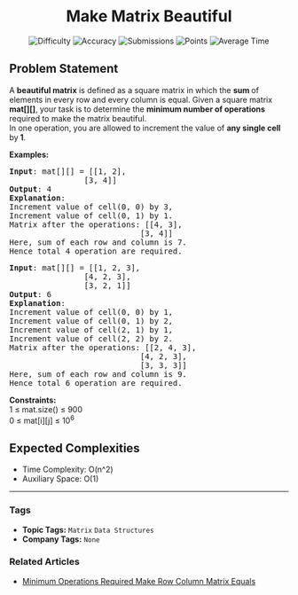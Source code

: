 <h1 align="center">Make Matrix Beautiful</h1>

<p align="center">
  <img alt="Difficulty" title="Difficulty" src="https://custom-icon-badges.demolab.com/badge/Difficulty: Medium-1F222E?style=for-the-badge&logoColor=white&logo=fire"/>
  <img alt="Accuracy" title="Accuracy" src="https://custom-icon-badges.demolab.com/badge/Accuracy: 64.75%25-1F222E?style=for-the-badge&logoColor=white&logo=target"/>
  <img alt="Submissions" title="Submissions" src="https://custom-icon-badges.demolab.com/badge/Submissions: 64K+-1F222E?style=for-the-badge&logoColor=white&logo=repo"/>
  <img alt="Points" title="Points" src="https://custom-icon-badges.demolab.com/badge/Points: 4-1F222E?style=for-the-badge&logoColor=white&logo=award"/>
  <img alt="Average Time" title="Average Time" src="https://custom-icon-badges.demolab.com/badge/Average%20Time: 20m-1F222E?style=for-the-badge&logoColor=white&logo=clock"/>
</p>

## Problem Statement

A <b>beautiful matrix</b> is defined as a square matrix in which the <b>sum </b>of elements in every row and every column is equal. Given a square matrix <b>mat[][]</b>, your task is to determine the <b>minimum number of operations</b> required to make the matrix beautiful.<br>In one operation, you are allowed to increment the value of <b>any single cell </b>by<b> 1</b>.

<b>Examples:</b>

<pre><b>Input</b>: mat[][] = [[1, 2], <br>                [3, 4]]
<b>Output</b>: 4
<b>Explanation</b>:<br>Increment value of cell(0, 0) by 3, <br>Increment value of cell(0, 1) by 1. <br>Matrix after the operations: [[4, 3], <br>                            [3, 4]]<br>Here, sum of each row and column is 7.<br>Hence total 4 operation are required.
</pre>

<pre><b>Input</b>: mat[][] = [[1, 2, 3],<br>                [4, 2, 3],<br>                [3, 2, 1]]
<b>Output</b>: 6
<b>Explanation</b>: <br>Increment value of cell(0, 0) by 1, <br>Increment value of cell(0, 1) by 2, <br>Increment value of cell(2, 1) by 1, <br>Increment value of cell(2, 2) by 2. <br>Matrix after the operations: [[2, 4, 3], <br>                            [4, 2, 3],<br>                            [3, 3, 3]] <br>Here, sum of each row and column is 9.<br>Hence total 6 operation are required.</pre>

<b>Constraints:</b><br>1 ≤ mat.size() ≤ 900<br>0 ≤ mat[i][j] ≤ 10<sup>6</sup>

## Expected Complexities
- Time Complexity: O(n^2)
- Auxiliary Space: O(1)

<hr>

### Tags
- **Topic Tags:** `Matrix` `Data Structures`
- **Company Tags:** `None`

### Related Articles
- [Minimum Operations Required Make Row Column Matrix Equals](https://www.geeksforgeeks.org/minimum-operations-required-make-row-column-matrix-equals/)
